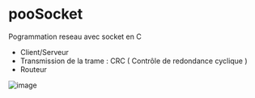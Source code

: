 # pooSocket
Pogrammation reseau avec socket en C
 
-  Client/Serveur
-  Transmission de la trame : 
      CRC ( Contrôle de redondance cyclique )
-  Routeur


![image](https://user-images.githubusercontent.com/57012475/175840011-f783d126-a101-4a84-a7db-617b24ceee37.png)
